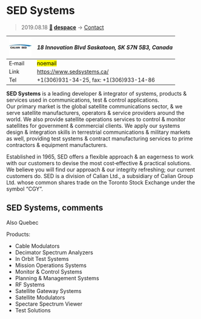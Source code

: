 # SED Systems
> 2019.08.18 **[🚀](../index/index.md) [despace](index.md)** → [Contact](contact.md)

|[![](f/contact/s/sed_systems_logo1_thumb.jpg)](f/contact/s/sed_systems_logo1.png)|*18 Innovation Blvd Saskatoon, SK S7N 5B3, Canada*|
|:--|:--|
|E‑mail| <mark>noemail</mark> |
|Link| <https://www.sedsystems.ca/> |
|Tel| +1(306)931-34-25, fax: +1(306)933-14-86 |

**SED Systems** is a leading developer & integrator of systems, products & services used in communications, test & control applications.  
Our primary market is the global satellite communications sector, & we serve satellite manufacturers, operators & service providers around the world. We also provide satellite operations services to control & monitor satellites for government & commercial clients. We apply our systems design & integration skills in terrestrial communications & military markets as well, providing test systems & contract manufacturing services to prime contractors & equipment manufacturers.  

Established in 1965, SED offers a flexible approach & an eagerness to work with our customers to devise the most cost‑effective & practical solutions. We believe you will find our approach & our integrity refreshing; our current customers do. SED is a division of Calian Ltd., a subsidiary of Calian Group Ltd. whose common shares trade on the Toronto Stock Exchange under the symbol “CGY”.


<p style="page-break-after:always"> </p>

## SED Systems, comments
Also Quebec

Products:

   - Cable Modulators
   - Decimator Spectrum Analyzers
   - In Orbit Test Systems
   - Mission Operations Systems
   - Monitor & Control Systems
   - Planning & Management Systems
   - RF Systems
   - Satellite Gateway Systems
   - Satellite Modulators
   - Spectare Spectrum Viewer
   - Test Solutions
